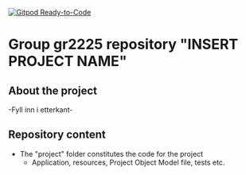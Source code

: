 [![Gitpod Ready-to-Code](https://img.shields.io/badge/Gitpod-Ready--to--Code-blue?logo=gitpod)](https://gitpod.stud.ntnu.no/#gitlab.stud.idi.ntnu.no/it1901/groups-2022/gr2225/gr2225) 

# Group gr2225 repository "INSERT PROJECT NAME"

## About the project
 -Fyll inn i etterkant-

## Repository content
- The "project" folder constitutes the code for the project
    - Application, resources, Project Object Model file, tests etc.

 

